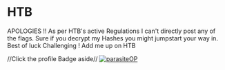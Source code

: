 # HTB
APOLOGIES !!
As per HTB's active Regulations I can't directly post any of the flags.
Sure if you decrypt my Hashes you might jumpstart your way in.
Best of luck Challenging !
Add me up on HTB 


//Click the profile Badge aside// 
[ ![parasiteOP](https://www.hackthebox.eu/badge/image/198441)](https://www.hackthebox.eu/home/users/profile/198441)
